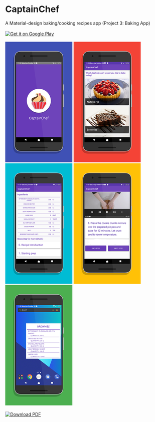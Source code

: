 # CaptainChef
A Material-design baking/cooking recipes app (Project 3: Baking App)
<br/><br/>
<a href='https://play.google.com/store/apps/details?id=bapspatil.captainchef&pcampaignid=MKT-Other-global-all-co-prtnr-py-PartBadge-Mar2515-1'><img alt='Get it on Google Play' src='https://play.google.com/intl/en_us/badges/images/generic/en_badge_web_generic.png' width="30%" height="30%"/></a>
<br/><br/>
<img src="https://github.com/bapspatil/CaptainChef/blob/master/screenshots/screen0.png"> <img src="https://github.com/bapspatil/CaptainChef/blob/master/screenshots/screen1.png">
<img src="https://github.com/bapspatil/CaptainChef/blob/master/screenshots/screen2.png"> <img src="https://github.com/bapspatil/CaptainChef/blob/master/screenshots/screen3.png">
<img src="https://github.com/bapspatil/CaptainChef/blob/master/screenshots/screen4.png">
<br/><br/>
<a href='https://github.com/bapspatil/CaptainChef/blob/master/screenshots/prize.pdf'><img alt='Download PDF' src='https://play.google.com/intl/en_us/badges/images/generic/en_badge_web_gneric.png' width="30%" height="30%"/></a>